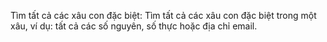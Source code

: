 Tìm tất cả các xâu con đặc biệt: Tìm tất cả các xâu con đặc biệt trong một xâu, ví dụ: tất cả các số nguyên, số thực hoặc địa chỉ email.